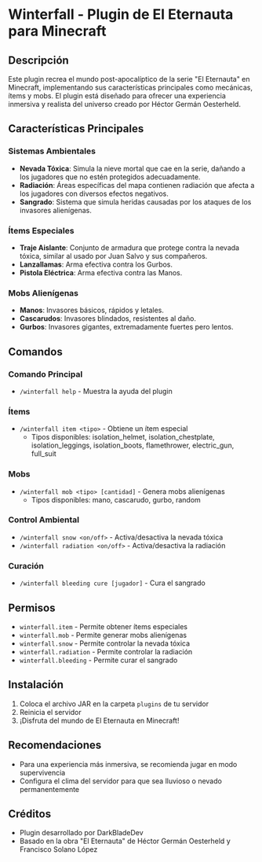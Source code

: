 # Winterfall - Plugin de El Eternauta para Minecraft

## Descripción
Este plugin recrea el mundo post-apocalíptico de la serie "El Eternauta" en Minecraft, implementando sus características principales como mecánicas, ítems y mobs. El plugin está diseñado para ofrecer una experiencia inmersiva y realista del universo creado por Héctor Germán Oesterheld.

## Características Principales

### Sistemas Ambientales
- **Nevada Tóxica**: Simula la nieve mortal que cae en la serie, dañando a los jugadores que no estén protegidos adecuadamente.
- **Radiación**: Áreas específicas del mapa contienen radiación que afecta a los jugadores con diversos efectos negativos.
- **Sangrado**: Sistema que simula heridas causadas por los ataques de los invasores alienígenas.

### Ítems Especiales
- **Traje Aislante**: Conjunto de armadura que protege contra la nevada tóxica, similar al usado por Juan Salvo y sus compañeros.
- **Lanzallamas**: Arma efectiva contra los Gurbos.
- **Pistola Eléctrica**: Arma efectiva contra las Manos.

### Mobs Alienígenas
- **Manos**: Invasores básicos, rápidos y letales.
- **Cascarudos**: Invasores blindados, resistentes al daño.
- **Gurbos**: Invasores gigantes, extremadamente fuertes pero lentos.

## Comandos

### Comando Principal
- `/winterfall help` - Muestra la ayuda del plugin

### Ítems
- `/winterfall item <tipo>` - Obtiene un ítem especial
  - Tipos disponibles: isolation_helmet, isolation_chestplate, isolation_leggings, isolation_boots, flamethrower, electric_gun, full_suit

### Mobs
- `/winterfall mob <tipo> [cantidad]` - Genera mobs alienígenas
  - Tipos disponibles: mano, cascarudo, gurbo, random

### Control Ambiental
- `/winterfall snow <on/off>` - Activa/desactiva la nevada tóxica
- `/winterfall radiation <on/off>` - Activa/desactiva la radiación

### Curación
- `/winterfall bleeding cure [jugador]` - Cura el sangrado

## Permisos
- `winterfall.item` - Permite obtener ítems especiales
- `winterfall.mob` - Permite generar mobs alienígenas
- `winterfall.snow` - Permite controlar la nevada tóxica
- `winterfall.radiation` - Permite controlar la radiación
- `winterfall.bleeding` - Permite curar el sangrado

## Instalación
1. Coloca el archivo JAR en la carpeta `plugins` de tu servidor
2. Reinicia el servidor
3. ¡Disfruta del mundo de El Eternauta en Minecraft!

## Recomendaciones
- Para una experiencia más inmersiva, se recomienda jugar en modo supervivencia
- Configura el clima del servidor para que sea lluvioso o nevado permanentemente

## Créditos
- Plugin desarrollado por DarkBladeDev
- Basado en la obra "El Eternauta" de Héctor Germán Oesterheld y Francisco Solano López